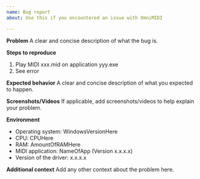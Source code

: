 ```yaml
---
name: Bug report
about: Use this if you encountered an issue with OmniMIDI

---
```


**Problem**
A clear and concise description of what the bug is.

**Steps to reproduce**
1. Play MIDI xxx.mid on application yyy.exe
4. See error

**Expected behavior**
A clear and concise description of what you expected to happen.

**Screenshots/Videos**
If applicable, add screenshots/videos to help explain your problem.

**Environment**
 - Operating system: WindowsVersionHere
 - CPU: CPUHere
 - RAM: AmountOfRAMHere
 - MIDI application: NameOfApp (Version x.x.x.x)
 - Version of the driver: x.x.x.x

**Additional context**
Add any other context about the problem here.
